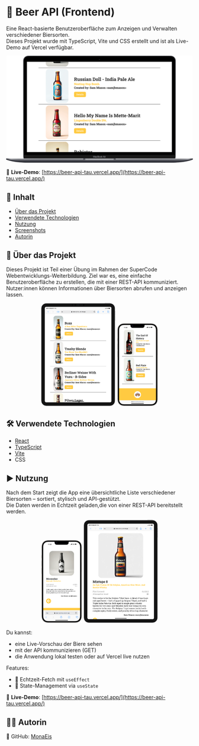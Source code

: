 # 🍺 Beer API (Frontend)

Eine React-basierte Benutzeroberfläche zum Anzeigen und Verwalten verschiedener Biersorten.  
Dieses Projekt wurde mit TypeScript, Vite und CSS erstellt und ist als Live-Demo auf Vercel verfügbar.

![ScreenMacBook](src/assets/Macbook-Air-beer-api-tau.vercel.app.png)

🔗 **Live-Demo**: [https://beer-api-tau.vercel.app/](https://beer-api-tau.vercel.app/)

## 📌 Inhalt

- [Über das Projekt](#über-das-projekt)
- [Verwendete Technologien](#verwendete-technologien)
- [Nutzung](#nutzung)
- [Screenshots](#screenshots)
- [Autorin](#autorin)

## 🧾 Über das Projekt

Dieses Projekt ist Teil einer Übung im Rahmen der SuperCode Webentwicklungs-Weiterbildung. Ziel war es, eine einfache Benutzeroberfläche zu erstellen, die mit einer REST-API kommuniziert.  
Nutzer:innen können Informationen über Biersorten abrufen und anzeigen lassen.

<div align="center">
  <img src="src/assets/iPad-PRO-11-beer-api-tau.vercel.app.png" width="40%" />
  <img src="src/assets/iPhone-14-Plus-beer-api-tau.vercel.app_1.png" width="22%" />
</div>

## 🛠️ Verwendete Technologien

- [React](https://reactjs.org/)
- [TypeScript](https://www.typescriptlang.org/)
- [Vite](https://vitejs.dev/)
- CSS



## ▶️ Nutzung

Nach dem Start zeigt die App eine übersichtliche Liste verschiedener Biersorten – sortiert, stylisch und API-gestützt.  
Die Daten werden in Echtzeit geladen,die von einer REST-API bereitstellt werden.

<div align="center">
  <img src="src/assets/iPhone-14-Plus-beer-api-tau.vercel.app.png" width="22%" />
  <img src="src/assets/iPad-PRO-11-beer-api-tau.vercel.app_1.png" width="40%" />
</div>

Du kannst:

- eine Live-Vorschau der Biere sehen
- mit der API kommunizieren (GET)
- die Anwendung lokal testen oder auf Vercel live nutzen

Features:

- 🔄 Echtzeit-Fetch mit `useEffect`
- 🧠 State-Management via `useState`

🔗 **Live-Demo**: [https://beer-api-tau.vercel.app/](https://beer-api-tau.vercel.app/)


## 👩‍💻 Autorin



🔗 GitHub: [MonaEis](https://github.com/MonaEis)